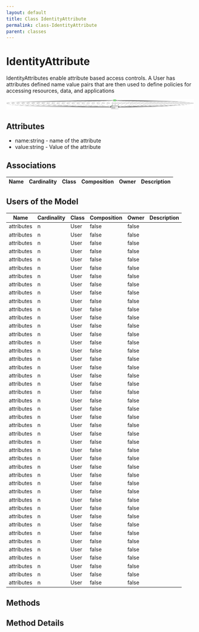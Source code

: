 ```yaml
---
layout: default
title: Class IdentityAttribute
permalink: class-IdentityAttribute
parent: classes
---
```


# IdentityAttribute

IdentityAttributes enable attribute based access controls. A User has attributes defined name value pairs that are then used to define policies for accessing resources, data, and applications

![Logical Diagram](./logical.png)

## Attributes

* name:string - name of the attribute
* value:string - Value of the attribute


## Associations

| Name | Cardinality | Class | Composition | Owner | Description |
| --- | --- | --- | --- | --- | --- |


## Users of the Model

| Name | Cardinality | Class | Composition | Owner | Description |
| --- | --- | --- | --- | --- | --- |
| attributes | n | User | false | false |  |
| attributes | n | User | false | false |  |
| attributes | n | User | false | false |  |
| attributes | n | User | false | false |  |
| attributes | n | User | false | false |  |
| attributes | n | User | false | false |  |
| attributes | n | User | false | false |  |
| attributes | n | User | false | false |  |
| attributes | n | User | false | false |  |
| attributes | n | User | false | false |  |
| attributes | n | User | false | false |  |
| attributes | n | User | false | false |  |
| attributes | n | User | false | false |  |
| attributes | n | User | false | false |  |
| attributes | n | User | false | false |  |
| attributes | n | User | false | false |  |
| attributes | n | User | false | false |  |
| attributes | n | User | false | false |  |
| attributes | n | User | false | false |  |
| attributes | n | User | false | false |  |
| attributes | n | User | false | false |  |
| attributes | n | User | false | false |  |
| attributes | n | User | false | false |  |
| attributes | n | User | false | false |  |
| attributes | n | User | false | false |  |
| attributes | n | User | false | false |  |
| attributes | n | User | false | false |  |
| attributes | n | User | false | false |  |
| attributes | n | User | false | false |  |
| attributes | n | User | false | false |  |
| attributes | n | User | false | false |  |
| attributes | n | User | false | false |  |
| attributes | n | User | false | false |  |
| attributes | n | User | false | false |  |
| attributes | n | User | false | false |  |
| attributes | n | User | false | false |  |
| attributes | n | User | false | false |  |
| attributes | n | User | false | false |  |
| attributes | n | User | false | false |  |
| attributes | n | User | false | false |  |
| attributes | n | User | false | false |  |
| attributes | n | User | false | false |  |
| attributes | n | User | false | false |  |
| attributes | n | User | false | false |  |





## Methods


<h2>Method Details</h2>
    

